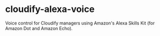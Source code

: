 # cloudify-alexa-voice
Voice control for Cloudify managers using Amazon's Alexa Skills Kit (for Amazon Dot and Amazon Echo).
